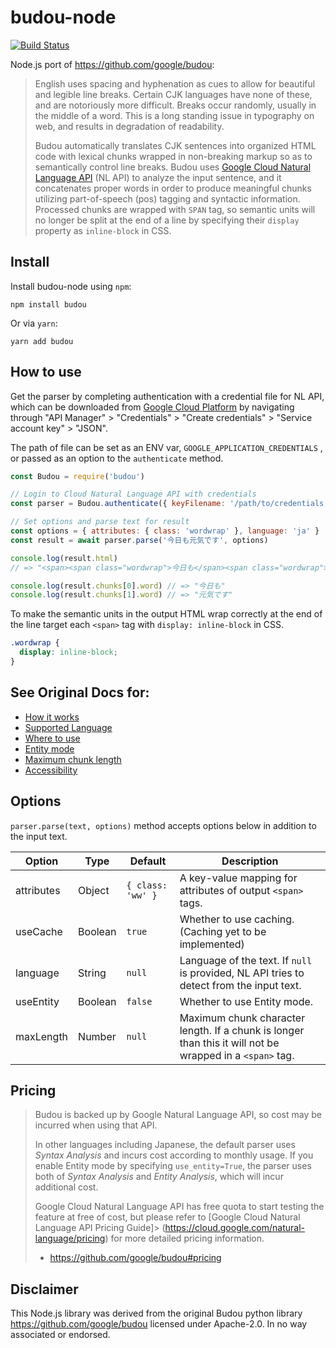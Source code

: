 # budou-node
[![Build Status](https://travis-ci.org/jamsinclair/budou-node.svg?branch=master)](https://travis-ci.org/jamsinclair/budou-node)

Node.js port of https://github.com/google/budou:

> English uses spacing and hyphenation as cues to allow for beautiful and legible line breaks.
> Certain CJK languages have none of these, and are notoriously more difficult.
> Breaks occur randomly, usually in the middle of a word.
> This is a long standing issue in typography on web, and results in degradation of readability.
> 
> Budou automatically translates CJK sentences into organized HTML code
> with lexical chunks wrapped in non-breaking markup so as to semantically control line breaks.
> Budou uses [Google Cloud Natural Language API](https://cloud.google.com/natural-language/)
> (NL API) to analyze the input sentence, and it concatenates proper words in
> order to produce meaningful chunks utilizing part-of-speech (pos) tagging and
> syntactic information.
> Processed chunks are wrapped with `SPAN` tag, so semantic units will no longer
> be split at the end of a line by specifying their `display` property as
> `inline-block` in CSS.


## Install
Install budou-node using `npm`:
```shell
npm install budou
```
Or via `yarn`:
```shell
yarn add budou
```

## How to use
Get the parser by completing authentication with a credential file for NL API, which can be downloaded from [Google Cloud Platform](https://cloud.google.com)
by navigating through "API Manager" > "Credentials" > "Create credentials" >
"Service account key" > "JSON".

The path of file can be set as an ENV var, `GOOGLE_APPLICATION_CREDENTIALS` , or passed as 
an option to the `authenticate` method.

```js
const Budou = require('budou')

// Login to Cloud Natural Language API with credentials
const parser = Budou.authenticate({ keyFilename: '/path/to/credentials.json' })

// Set options and parse text for result
const options = { attributes: { class: 'wordwrap' }, language: 'ja' }
const result = await parser.parse('今日も元気です', options)

console.log(result.html)
// => "<span><span class="wordwrap">今日も</span><span class="wordwrap">元気です</span></span>"

console.log(result.chunks[0].word) // => "今日も"
console.log(result.chunks[1].word) // => "元気です"
```

To make the semantic units in the output HTML wrap correctly at the end of the line
target each `<span>` tag with `display: inline-block` in CSS.

```css
.wordwrap {
  display: inline-block;
}
```

## See Original Docs for:
- [How it works](https://github.com/google/budou#how-it-works)
- [Supported Language](https://github.com/google/budou#supported-language)
- [Where to use](https://github.com/google/budou#where-to-use)
- [Entity mode](https://github.com/google/budou#entity-mode)
- [Maximum chunk length](https://github.com/google/budou#maximum-chunk-length)
- [Accessibility](https://github.com/google/budou#accessibility)

## Options
`parser.parse(text, options)` method accepts options below in addition to the input text.

| Option | Type | Default | Description |
| --- | --- | --- | --- |
| attributes | Object | `{ class: 'ww' }` | A key-value mapping for attributes of output `<span>` tags. |
| useCache | Boolean | `true` | Whether to use caching. (Caching yet to be implemented) |
| language | String | `null` | Language of the text. If `null` is provided, NL API tries to detect from the input text. |
| useEntity | Boolean | `false` | Whether to use Entity mode. |
| maxLength | Number | `null` | Maximum chunk character length. If a chunk is longer than this it will not be wrapped in a `<span>` tag. |


## Pricing
> Budou is backed up by Google Natural Language API, so cost may be incurred when
> using that API.
> 
> In other languages including Japanese, the default parser uses *Syntax Analysis*
> and incurs cost according to monthly usage.
> If you enable Entity mode by specifying `use_entity=True`, the parser uses both
> of *Syntax Analysis* and *Entity Analysis*,
> which will incur additional cost.
> 
> Google Cloud Natural Language API has free quota to start testing the feature at
> free of cost, but please refer to [Google Cloud Natural Language API Pricing Guide]> (https://cloud.google.com/natural-language/pricing)
> for more detailed pricing information.
> - https://github.com/google/budou#pricing


## Disclaimer
This Node.js library was derived from the original Budou python library  https://github.com/google/budou licensed under Apache-2.0. In no way associated or endorsed.
